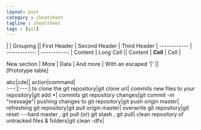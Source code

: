 ```yaml
---
layout: post
category : cheatsheet
tagline : cheatsheet
tags : [git]
---
```


|             |          Grouping           ||
First Header  | Second Header | Third Header |
 ------------ | :-----------: | -----------: |
Content       |          *Long Cell*        ||
Content       |   **Cell**    |         Cell |

New section   |     More      |         Data |
And more      | With an escaped '\|'         ||  
[Prototype table]

abc|cde||
action|command|                                                             
:---:|:---:|
to clone the git repository|git clone url|
commits new files to your repository|git add *|
commits git repository changes|git commit -m "message"|
pushing changes to git repository|git push origin master|
refreshing git repository|git pull origin master|
overwrite git repository|git reset ---hard master , git pull (or) git stash , git pull|
clean repository of untracked files & folders|git clean -dfx|



